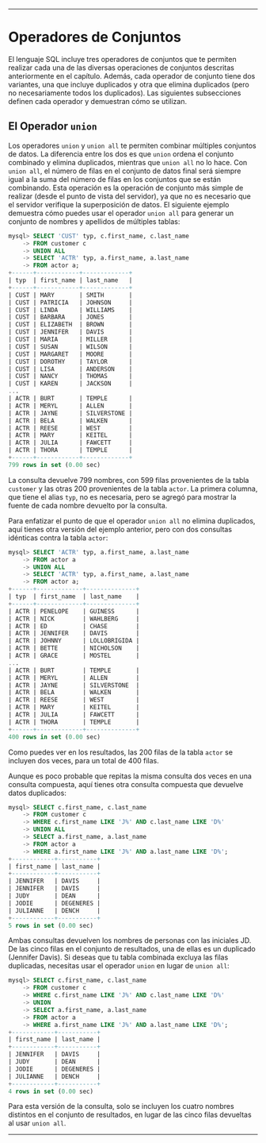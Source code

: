 
---

# Operadores de Conjuntos

El lenguaje SQL incluye tres operadores de conjuntos que te permiten realizar cada una de las diversas operaciones de conjuntos descritas anteriormente en el capítulo. Además, cada operador de conjunto tiene dos variantes, una que incluye duplicados y otra que elimina duplicados (pero no necesariamente todos los duplicados). Las siguientes subsecciones definen cada operador y demuestran cómo se utilizan.

## El Operador `union`

Los operadores `union` y `union all` te permiten combinar múltiples conjuntos de datos. La diferencia entre los dos es que `union` ordena el conjunto combinado y elimina duplicados, mientras que `union all` no lo hace. Con `union all`, el número de filas en el conjunto de datos final será siempre igual a la suma del número de filas en los conjuntos que se están combinando. Esta operación es la operación de conjunto más simple de realizar (desde el punto de vista del servidor), ya que no es necesario que el servidor verifique la superposición de datos. El siguiente ejemplo demuestra cómo puedes usar el operador `union all` para generar un conjunto de nombres y apellidos de múltiples tablas:

```sql
mysql> SELECT 'CUST' typ, c.first_name, c.last_name
    -> FROM customer c
    -> UNION ALL
    -> SELECT 'ACTR' typ, a.first_name, a.last_name
    -> FROM actor a;
+------+------------+-------------+
| typ  | first_name | last_name   |
+------+------------+-------------+
| CUST | MARY       | SMITH       |
| CUST | PATRICIA   | JOHNSON     |
| CUST | LINDA      | WILLIAMS    |
| CUST | BARBARA    | JONES       |
| CUST | ELIZABETH  | BROWN       |
| CUST | JENNIFER   | DAVIS       |
| CUST | MARIA      | MILLER      |
| CUST | SUSAN      | WILSON      |
| CUST | MARGARET   | MOORE       |
| CUST | DOROTHY    | TAYLOR      |
| CUST | LISA       | ANDERSON    |
| CUST | NANCY      | THOMAS      |
| CUST | KAREN      | JACKSON     |
...
| ACTR | BURT       | TEMPLE      |
| ACTR | MERYL      | ALLEN       |
| ACTR | JAYNE      | SILVERSTONE |
| ACTR | BELA       | WALKEN      |
| ACTR | REESE      | WEST        |
| ACTR | MARY       | KEITEL      |
| ACTR | JULIA      | FAWCETT     |
| ACTR | THORA      | TEMPLE      |
+------+------------+-------------+
799 rows in set (0.00 sec)
```

La consulta devuelve 799 nombres, con 599 filas provenientes de la tabla `customer` y las otras 200 provenientes de la tabla `actor`. La primera columna, que tiene el alias `typ`, no es necesaria, pero se agregó para mostrar la fuente de cada nombre devuelto por la consulta.

Para enfatizar el punto de que el operador `union all` no elimina duplicados, aquí tienes otra versión del ejemplo anterior, pero con dos consultas idénticas contra la tabla `actor`:

```sql
mysql> SELECT 'ACTR' typ, a.first_name, a.last_name
    -> FROM actor a
    -> UNION ALL
    -> SELECT 'ACTR' typ, a.first_name, a.last_name
    -> FROM actor a;
+------+-------------+--------------+
| typ  | first_name  | last_name    |
+------+-------------+--------------+
| ACTR | PENELOPE    | GUINESS      |
| ACTR | NICK        | WAHLBERG     |
| ACTR | ED          | CHASE        |
| ACTR | JENNIFER    | DAVIS        |
| ACTR | JOHNNY      | LOLLOBRIGIDA |
| ACTR | BETTE       | NICHOLSON    |
| ACTR | GRACE       | MOSTEL       |
...
| ACTR | BURT        | TEMPLE       |
| ACTR | MERYL       | ALLEN        |
| ACTR | JAYNE       | SILVERSTONE  |
| ACTR | BELA        | WALKEN       |
| ACTR | REESE       | WEST         |
| ACTR | MARY        | KEITEL       |
| ACTR | JULIA       | FAWCETT      |
| ACTR | THORA       | TEMPLE       |
+------+-------------+--------------+
400 rows in set (0.00 sec)
```

Como puedes ver en los resultados, las 200 filas de la tabla `actor` se incluyen dos veces, para un total de 400 filas.

Aunque es poco probable que repitas la misma consulta dos veces en una consulta compuesta, aquí tienes otra consulta compuesta que devuelve datos duplicados:

```sql
mysql> SELECT c.first_name, c.last_name
    -> FROM customer c
    -> WHERE c.first_name LIKE 'J%' AND c.last_name LIKE 'D%'
    -> UNION ALL
    -> SELECT a.first_name, a.last_name
    -> FROM actor a
    -> WHERE a.first_name LIKE 'J%' AND a.last_name LIKE 'D%';
+------------+-----------+
| first_name | last_name |
+------------+-----------+
| JENNIFER   | DAVIS     |
| JENNIFER   | DAVIS     |
| JUDY       | DEAN      |
| JODIE      | DEGENERES |
| JULIANNE   | DENCH     |
+------------+-----------+
5 rows in set (0.00 sec)
```

Ambas consultas devuelven los nombres de personas con las iniciales JD. De las cinco filas en el conjunto de resultados, una de ellas es un duplicado (Jennifer Davis). Si deseas que tu tabla combinada excluya las filas duplicadas, necesitas usar el operador `union` en lugar de `union all`:

```sql
mysql> SELECT c.first_name, c.last_name
    -> FROM customer c
    -> WHERE c.first_name LIKE 'J%' AND c.last_name LIKE 'D%'
    -> UNION
    -> SELECT a.first_name, a.last_name
    -> FROM actor a
    -> WHERE a.first_name LIKE 'J%' AND a.last_name LIKE 'D%';
+------------+-----------+
| first_name | last_name |
+------------+-----------+
| JENNIFER   | DAVIS     |
| JUDY       | DEAN      |
| JODIE      | DEGENERES |
| JULIANNE   | DENCH     |
+------------+-----------+
4 rows in set (0.00 sec)
```

Para esta versión de la consulta, solo se incluyen los cuatro nombres distintos en el conjunto de resultados, en lugar de las cinco filas devueltas al usar `union all`.

---

